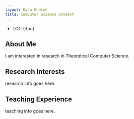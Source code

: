 ```yaml
---
layout: Kyra Gunluk
title: Computer Science Student
---
```


* TOC
{:toc}

## About Me

I am interested in research in Theoretical Computer Science.

## Research Interests

research info goes here.

## Teaching Experience

teaching info goes here.
